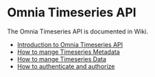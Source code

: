 # Omnia Timeseries API

The Omnia Timeseries API is documented in Wiki.
- [Introduction to Omnia Timeseries API](https://github.com/equinor/OmniaPlant/wiki/Introduction-to-Omnia-Timeseries-API)
- [How to mange Timeseries Metadata](https://github.com/equinor/OmniaPlant/wiki/Timeseries-Metadata)
- [How to mange Timeseries Data](https://github.com/equinor/OmniaPlant/wiki/Timeseries-Data)
- [How to authenticate and authorize](https://github.com/equinor/OmniaPlant/wiki/Authentication-&-Authorization)
